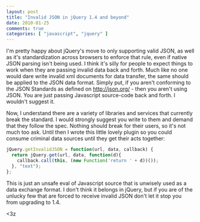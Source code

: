 ```yaml
---
layout: post
title: "Invalid JSON in jQuery 1.4 and beyond"
date: 2010-01-25
comments: true
categories: [ "javascript", "jquery" ]
---
```


I'm pretty happy about jQuery's move to only supporting valid JSON, as well as it's standardization across browsers to enforce that rule, even if native JSON parsing isn't being used. I think it's silly for people to expect things to work when they are passing invalid data back and forth. Much like no one would dare write invalid xml documents for data transfer, the same should be applied to the JSON data format. Simply put, if you aren't conforming to the JSON Standards as defined on <a href="http://json.org/">http://json.org/</a> - then you aren't using JSON. You are just passing Javascript source-code back and forth. I wouldn't suggest it.

Now, I understand there are a variety of libraries and services that currently break the standard. I would strongly suggest you write to them and demand that they follow the spec. Nothing should break for their users, so it's not much too ask. Until then I wrote this little lovely plugin so you could consume criminal data sources until they get their acts together:

``` javascript
jQuery.getInvalidJSON = function(url, data, callback) {
  return jQuery.get(url, data, function(d){
    callback.call(this, (new Function('return ' + d))());
  }, "text");
};
```

This is just an unsafe eval of Javascript source that is unwisely used as a data exchange format. I don't think it belongs in jQuery, but if you are of the unlucky few that are forced to receive invalid JSON don't let it stop you from upgrading to 1.4.

<3z

